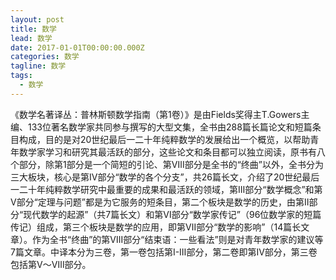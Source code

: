 ```yaml
---
layout: post
title: 数学
lead: 数学
date: 2017-01-01T00:00:00.000Z
categories: 数学
tagline: 数学
tags:
  - 数学
---
```


《数学名著译丛：普林斯顿数学指南（第1卷）》是由Fields奖得主T.Gowers主编、133位著名数学家共同参与撰写的大型文集，全书由288篇长篇论文和短篇条目构成，目的是对20世纪最后一二十年纯粹数学的发展给出一个概览，以帮助青年数学家学习和研究其最活跃的部分，这些论文和条目都可以独立阅读，原书有八个部分，除第1部分是一个简短的引论、第Ⅷ部分是全书的“终曲”以外，全书分为三大板块，核心是第Ⅳ部分“数学的各个分支”，共26篇长文，介绍了20世纪最后一二十年纯粹数学研究中最重要的成果和最活跃的领域，第Ⅲ部分“数学概念”和第V部分“定理与问题”都是为它服务的短条目，第二个板块是数学的历史，由第Ⅱ部分“现代数学的起源”（共7篇长文）和第Ⅵ部分“数学家传记”（96位数学家的短篇传记）组成，第三个板块是数学的应用，即第Ⅶ部分“数学的影响”（14篇长文章）。作为全书“终曲”的第Ⅷ部分“结束语：一些看法”则是对青年数学家的建议等7篇文章。中译本分为三卷，第一卷包括第I-Ⅲ部分，第二卷即第Ⅳ部分，第三卷包括第V～Ⅷ部分。